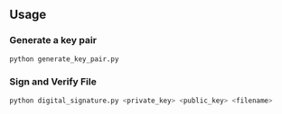 ## Usage

### Generate a key pair

```bash
python generate_key_pair.py
```

### Sign and Verify File

```python
python digital_signature.py <private_key> <public_key> <filename>
```
